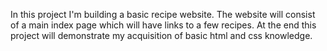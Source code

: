 In this project I'm building a basic recipe website.
The website will consist of a main index page which will have links to a few recipes.
At the end this project will demonstrate my acquisition of basic html and css knowledge.